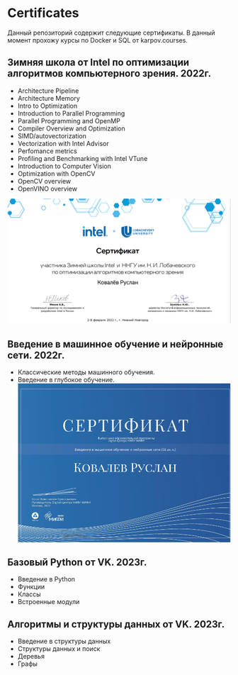 # Certificates
Данный репозиторий содержит следующие сертификаты. В данный момент прохожу курсы по Docker и SQL от karpov.courses.

## Зимняя школа от Intel по оптимизации алгоритмов компьютерного зрения. 2022г.
  - Architecture Pipeline
  - Architecture Memory
  - Intro to Optimization
  - Introduction to Parallel Programming
  - Parallel Programming and OpenMP
  - Compiler Overview and Optimization
  - SIMD/autovectorization
  - Vectorization with Intel Advisor
  - Perfomance metrics
  - Profiling and Benchmarking with Intel VTune
  - Introduction to Computer Vision
  - Optimization with OpenCV
  - OpenCV overview
  - OpenVINO overview

![Intel!](Intel.png)

## Введение в машинное обучение и нейронные сети. 2022г.
  - Классические методы машинного обучения.
  - Введение в глубокое обучение.
![Miphi_1!](мифи1.png)

## Базовый Python от VK. 2023г.
  - Введение в Python
  - Функции
  - Классы
  - Встроенные модули

## Алгоритмы и структуры данных от VK. 2023г.

  - Введение в структуры данных
  - Структуры данных и поиск
  - Деревья
  - Графы
